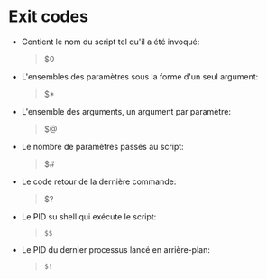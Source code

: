 # Exit codes

* Contient le nom du script tel qu'il a été invoqué:
   > $0
* L'ensembles des paramètres sous la forme d'un seul argument:
  > $*
* L'ensemble des arguments, un argument par paramètre:
  >  $@
* Le nombre de paramètres passés au script:
  > $#
* Le code retour de la dernière commande:
  > $?
* Le PID su shell qui exécute le script:
  > `$$`
* Le PID du dernier processus lancé en arrière-plan:
  > `$!`
